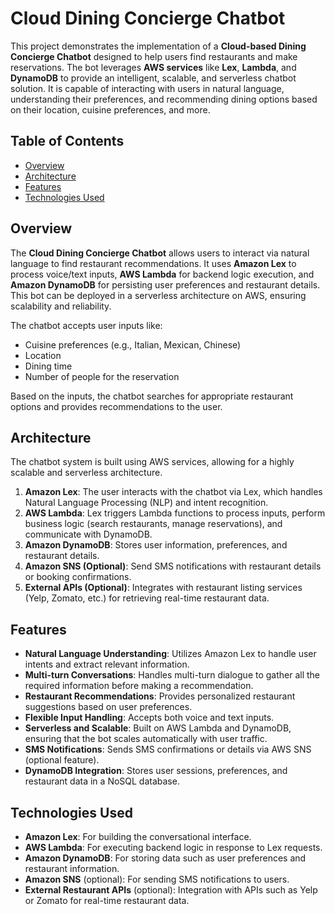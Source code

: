 # Cloud Dining Concierge Chatbot

This project demonstrates the implementation of a **Cloud-based Dining Concierge Chatbot** designed to help users find restaurants and make reservations. The bot leverages **AWS services** like **Lex**, **Lambda**, and **DynamoDB** to provide an intelligent, scalable, and serverless chatbot solution. It is capable of interacting with users in natural language, understanding their preferences, and recommending dining options based on their location, cuisine preferences, and more.

## Table of Contents

- [Overview](#overview)
- [Architecture](#architecture)
- [Features](#features)
- [Technologies Used](#technologies-used)


## Overview

The **Cloud Dining Concierge Chatbot** allows users to interact via natural language to find restaurant recommendations. It uses **Amazon Lex** to process voice/text inputs, **AWS Lambda** for backend logic execution, and **Amazon DynamoDB** for persisting user preferences and restaurant details. This bot can be deployed in a serverless architecture on AWS, ensuring scalability and reliability.

The chatbot accepts user inputs like:
- Cuisine preferences (e.g., Italian, Mexican, Chinese)
- Location
- Dining time
- Number of people for the reservation

Based on the inputs, the chatbot searches for appropriate restaurant options and provides recommendations to the user.

## Architecture

The chatbot system is built using AWS services, allowing for a highly scalable and serverless architecture.



1. **Amazon Lex**: The user interacts with the chatbot via Lex, which handles Natural Language Processing (NLP) and intent recognition.
2. **AWS Lambda**: Lex triggers Lambda functions to process inputs, perform business logic (search restaurants, manage reservations), and communicate with DynamoDB.
3. **Amazon DynamoDB**: Stores user information, preferences, and restaurant details.
4. **Amazon SNS (Optional)**: Send SMS notifications with restaurant details or booking confirmations.
5. **External APIs (Optional)**: Integrates with restaurant listing services (Yelp, Zomato, etc.) for retrieving real-time restaurant data.

## Features

- **Natural Language Understanding**: Utilizes Amazon Lex to handle user intents and extract relevant information.
- **Multi-turn Conversations**: Handles multi-turn dialogue to gather all the required information before making a recommendation.
- **Restaurant Recommendations**: Provides personalized restaurant suggestions based on user preferences.
- **Flexible Input Handling**: Accepts both voice and text inputs.
- **Serverless and Scalable**: Built on AWS Lambda and DynamoDB, ensuring that the bot scales automatically with user traffic.
- **SMS Notifications**: Sends SMS confirmations or details via AWS SNS (optional feature).
- **DynamoDB Integration**: Stores user sessions, preferences, and restaurant data in a NoSQL database.

## Technologies Used

- **Amazon Lex**: For building the conversational interface.
- **AWS Lambda**: For executing backend logic in response to Lex requests.
- **Amazon DynamoDB**: For storing data such as user preferences and restaurant information.
- **Amazon SNS** (optional): For sending SMS notifications to users.
- **External Restaurant APIs** (optional): Integration with APIs such as Yelp or Zomato for real-time restaurant data.
